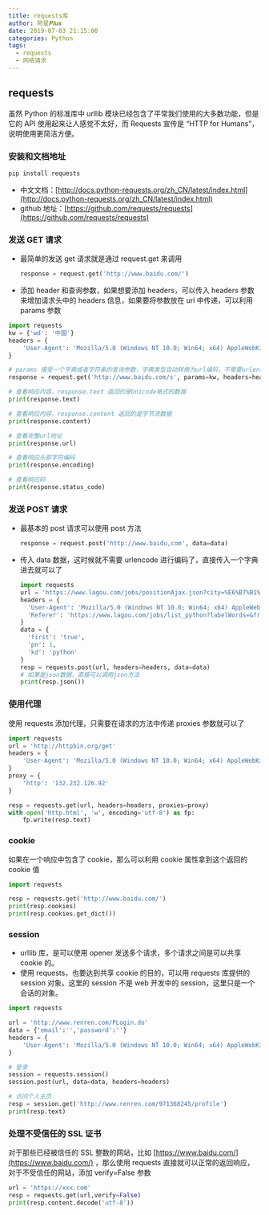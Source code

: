 ```yaml
---
title: requests库
author: 阿星𝑷𝒍𝒖𝒔
date: 2019-07-03 21:15:00
categories: Python
tags:
  - requests
  - 网络请求
---
```


## requests

虽然 Python 的标准库中 urllib 模块已经包含了平常我们使用的大多数功能，但是它的 API 使用起来让人感觉不太好，而 Requests 宣传是 “HTTP for Humans”，说明使用更简洁方便。

### 安装和文档地址

```python
pip install requests
```

- 中文文档：[http://docs.python-requests.org/zh_CN/latest/index.html](http://docs.python-requests.org/zh_CN/latest/index.html)
- github 地址：[https://github.com/requests/requests](https://github.com/requests/requests)

### 发送 GET 请求

- 最简单的发送 get 请求就是通过 request.get 来调用

  ```python
  response = request.get('http://www.baidu.com/')
  ```

- 添加 header 和查询参数，如果想要添加 headers，可以传入 headers 参数来增加请求头中的 headers 信息，如果要将参数放在 url 中传递，可以利用 params 参数

```python
import requests
kw = {'wd': '中国'}
headers = {
    'User-Agent': 'Mozilla/5.0 (Windows NT 10.0; Win64; x64) AppleWebKit/537.36 (KHTML, like Gecko) Chrome/74.0.3729.131 Safari/537.36'
}

# params 接受一个字典或者字符串的查询参数，字典类型自动转换为url编码，不需要urlencode()
response = request.get('http://www.baidu.com/s', params=kw, headers=headers)

# 查看响应内容，response.text 返回的是Unicode格式的数据
print(response.text)

# 查看响应内容，response.content 返回的是字节流数据
print(response.content)

# 查看完整url地址
print(response.url)

# 查看响应头部字符编码
print(response.encoding)

# 查看响应码
print(response.status_code)
```

### 发送 POST 请求

- 最基本的 post 请求可以使用 post 方法

  ```python
  response = request.post('http://www.baidu,com', data=data)
  ```

- 传入 data 数据，这时候就不需要 urlencode 进行编码了，直接传入一个字典进去就可以了

  ```python
  import requests
  url = 'https://www.lagou.com/jobs/positionAjax.json?city=%E6%B7%B1%E5%9C%B3&needAddtionalResult=false&isSchoolJob=0'
  headers = {
    'User-Agent': 'Mozilla/5.0 (Windows NT 10.0; Win64; x64) AppleWebKit/537.36 (KHTML, like Gecko) Chrome/74.0.3729.131 Safari/537.36',
    'Referer': 'https://www.lagou.com/jobs/list_python?labelWords=&fromSearch=true&suginput='
  }
  data = {
    'first': 'true',
    'pn': 1,
    'kd': 'python'
  }
  resp = requests.post(url, headers=headers, data=data)
  # 如果是json数据，直接可以调用json方法
  print(resp.json())
  ```

### 使用代理

使用 requests 添加代理，只需要在请求的方法中传递 proxies 参数就可以了

```python
import requests
url = 'http://httpbin.org/get'
headers = {
    'User-Agent': 'Mozilla/5.0 (Windows NT 10.0; Win64; x64) AppleWebKit/537.36 (KHTML, like Gecko) Chrome/74.0.3729.131 Safari/537.36'
}
proxy = {
    'http': '132.232.126.92'
}

resp = requests.get(url, headers=headers, proxies=proxy)
with open('http.html', 'w', encoding='utf-8') as fp:
    fp.write(resp.text)
```

### cookie

如果在一个响应中包含了 cookie，那么可以利用 cookie 属性拿到这个返回的 cookie 值

```python
import requests

resp = requests.get('http://www.baidu.com/')
print(resp.cookies)
print(resp.cookies.get_dict())
```

### session

- urllib 库，是可以使用 opener 发送多个请求，多个请求之间是可以共享 cookie 的。
- 使用 requests，也要达到共享 cookie 的目的，可以用 requests 库提供的 session 对象。这里的 session 不是 web 开发中的 session，这里只是一个会话的对象。

```python
import requests

url = 'http://www.renren.com/PLogin.do'
data = {'email':'','password':''}
headers = {
    'User-Agent': 'Mozilla/5.0 (Windows NT 10.0; Win64; x64) AppleWebKit/537.36 (KHTML, like Gecko) Chrome/74.0.3729.131 Safari/537.36'
}

# 登录
session = requests.session()
session.post(url, data=data, headers=headers)

# 访问个人主页
resp = session.get('http://www.renren.com/971368245/profile')
print(resp.text)
```

### 处理不受信任的 SSL 证书

对于那些已经被信任的 SSL 整数的网站，比如 [https://www.baidu.com/](https://www.baidu.com/) ，那么使用 requests 直接就可以正常的返回响应，对于不受信任的网站，添加 verify=False 参数

```python
url = 'https://xxx.com'
resp = requests.get(url,verify=False)
print(resp.content.decode('utf-8'))
```

